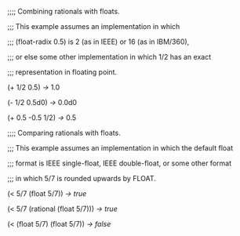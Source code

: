  

;;;; Combining rationals with floats. 

;;; This example assumes an implementation in which 

;;; (float-radix 0.5) is 2 (as in IEEE) or 16 (as in IBM/360), 

;;; or else some other implementation in which 1/2 has an exact 

;;; representation in floating point. 

(+ 1/2 0.5) *→* 1.0 

(- 1/2 0.5d0) *→* 0.0d0 

(+ 0.5 -0.5 1/2) *→* 0.5 

;;;; Comparing rationals with floats. 

;;; This example assumes an implementation in which the default float 

;;; format is IEEE single-float, IEEE double-float, or some other format 

;;; in which 5/7 is rounded upwards by FLOAT. 

(&#60; 5/7 (float 5/7)) *→ true* 

(&#60; 5/7 (rational (float 5/7))) *→ true* 

(&#60; (float 5/7) (float 5/7)) *→ false* 

